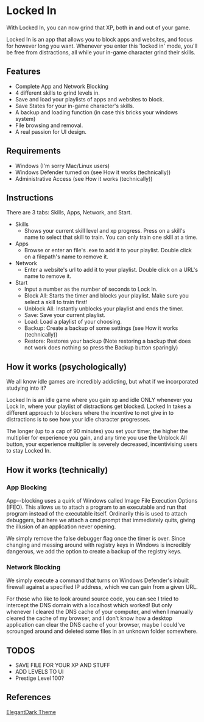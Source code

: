 # Locked In

With Locked In, you can now grind that XP, both in and out of your game.

Locked In is an app that allows you to block apps and websites, and focus for however long you want. Whenever you enter this 'locked in' mode, you'll be free from distractions, all while your in-game character grind their skills.

## Features
- Complete App and Network Blocking
- 4 different skills to grind levels in.
- Save and load your playlists of apps and websites to block.
- Save States for your in-game character's skills.
- A backup and loading function (in case this bricks your windows system)
- File browsing and removal.
- A real passion for UI design.

## Requirements
- Windows (I'm sorry Mac/Linux users)
- Windows Defender turned on (see How it works (technically))
- Administrative Access (see How it works (technically))

## Instructions
There are 3 tabs: Skills, Apps, Network, and Start.

- Skills
    - Shows your current skill level and xp progress. Press on a skill's name to select that skill to train. You can only train one skill at a time. 
- Apps
    - Browse or enter an file's .exe to add it to your playlist. Double click on a filepath's name to remove it.
- Network
    - Enter a website's url to add it to your playlist. Double click on a URL's name to remove it.
- Start
    - Input a number as the number of seconds to Lock In. 
    - Block All: Starts the timer and blocks your playlist. Make sure you select a skill to train first!
    - Unblock All: Instantly unblocks your playlist and ends the timer.
    - Save: Save your current playlist.
    - Load: Load a playlist of your choosing.
    - Backup: Create a backup of some settings (see How it works (technically))
    - Restore: Restores your backup (Note restoring a backup that does not work does nothing so press the Backup button sparingly)

## How it works (psychologically)
We all know idle games are incredibly addicting, but what if we incorporated studying into it?

Locked In is an idle game where you gain xp and idle ONLY whenever you Lock In, where your playlist of distractions get blocked.
Locked In takes a different approach to blockers where the incentive to not give in to distractions is to see how your idle character progresses.

The longer (up to a cap of 90 minutes) you set your timer, the higher the multiplier for experience you gain, and any time you use the Unblock All button, your experience multiplier is severely decreased, incentivising users to stay Locked In.


## How it works (technically)
### App Blocking
App--blocking uses a quirk of Windows called Image File Execution Options (IFEO). This allows us to attach a program to an executable and run that program instead of the executable itself. Ordinarily this is used to attach debuggers, but here we attach a cmd prompt that immediately quits, giving the illusion of an application never opening.


We simply remove the false debugger flag once the timer is over. Since changing and messing around with registry keys in Windows is 
incredibly dangerous, we add the option to create a backup of the registry keys.

### Network Blocking
We simply execute a command that turns on Windows Defender's inbuilt firewall against a specified IP address, which we can gain from
a given URL.

For those who like to look around source code, you can see I tried to intercept the DNS domain with a localhost which worked! But only
whenever I cleared the DNS cache of your computer, and when I manually cleared the cache of my browser, and I don't know how
a desktop application can clear the DNS cache of your browser, maybe I could've scrounged around and deleted some files in an unknown
folder somewhere.

## TODOS
- SAVE FILE FOR YOUR XP AND STUFF
- ADD LEVELS TO UI
- Prestige Level 100?



References
---------------------------------------

[ElegantDark Theme](https://github.com/GTRONICK/QSS/blob/master/ElegantDark.qss)

